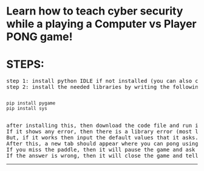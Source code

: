  
# Learn how to teach cyber security while a playing a Computer vs Player PONG game!

# STEPS: 
<pre>
step 1: install python IDLE if not installed (you can also configure python in VS code to run this code)
step 2: install the needed libraries by writing the following lines of code in terminal:
</pre>
<pre>
<code>
pip install pygame
pip install sys
</code>
</pre>

<pre>
after installing this, then download the code file and run it.
If it shows any error, then there is a library error (most likely)
But, if it works then input the default values that it asks. 
After this, a new tab should appear where you can pong using up and down arrow keys.
If you miss the paddle, then it will pause the game and ask a question on the tab on which you entered the values. if the answer for the question is correct, then it will resume the game after 10 seconds (if the screen freezes/ says 'not reponding' , it is normal)
If the answer is wrong, then it will close the game and tell you your score. 
</pre>
_______________________________________________________________________________________________________________________________________________
